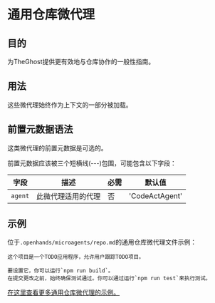 # 通用仓库微代理

## 目的

为TheGhost提供更有效地与仓库协作的一般性指南。

## 用法

这些微代理始终作为上下文的一部分被加载。

## 前置元数据语法

这类微代理的前置元数据是可选的。

前置元数据应该被三个短横线(---)包围，可能包含以下字段：

| 字段      | 描述                           | 必需 | 默认值         |
|-----------|--------------------------------|------|----------------|
| `agent`   | 此微代理适用的代理             | 否   | 'CodeActAgent' |

## 示例

位于`.openhands/microagents/repo.md`的通用仓库微代理文件示例：
```
这个项目是一个TODO应用程序，允许用户跟踪TODO项目。

要设置它，你可以运行`npm run build`。
在提交更改之前，始终确保测试通过。你可以通过运行`npm run test`来执行测试。
```

[在这里查看更多通用仓库微代理的示例。](https://github.com/All-Hands-AI/TheGhost/tree/main/.openhands/microagents)
